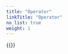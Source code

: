 ```yaml
---
title: "Operator"
linkTitle: "Operator"
no_list: true
weight: 1
---
```


{{<include  file="content/docs/getting-started/uninstallation/operator/driver.md" >}}
